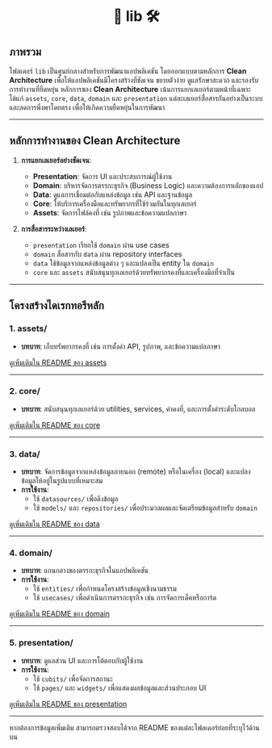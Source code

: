 <h1 align="center">📂 lib 🛠️</h1>

## ภาพรวม

โฟลเดอร์ `lib` เป็นศูนย์กลางสำหรับการพัฒนาแอปพลิเคชัน โดยออกแบบตามหลักการ **Clean Architecture** เพื่อให้แอปพลิเคชันมีโครงสร้างที่ชัดเจน ขยายตัวง่าย ดูแลรักษาสะดวก และรองรับการทำงานที่ยืดหยุ่น หลักการของ **Clean Architecture** เน้นการแยกเลเยอร์ตามหน้าที่เฉพาะ ได้แก่ `assets`, `core`, `data`, `domain` และ `presentation` แต่ละเลเยอร์สื่อสารกันอย่างเป็นระบบและลดการพึ่งพาโดยตรง เพื่อให้เกิดความยืดหยุ่นในการพัฒนา

---

## **หลักการทำงานของ Clean Architecture**

1. **การแยกเลเยอร์อย่างชัดเจน**:
   - **Presentation**: จัดการ UI และประสบการณ์ผู้ใช้งาน
   - **Domain**: บริหารจัดการตรรกะธุรกิจ (Business Logic) และความต้องการหลักของแอป
   - **Data**: ดูแลการเชื่อมต่อกับแหล่งข้อมูล เช่น API และฐานข้อมูล
   - **Core**: ให้บริการเครื่องมือและทรัพยากรที่ใช้ร่วมกันในทุกเลเยอร์
   - **Assets**: จัดการไฟล์คงที่ เช่น รูปภาพและข้อความแปลภาษา

2. **การสื่อสารระหว่างเลเยอร์**:
   - `presentation` เรียกใช้ `domain` ผ่าน use cases
   - `domain` สื่อสารกับ `data` ผ่าน repository interfaces
   - `data` ใช้ข้อมูลจากแหล่งข้อมูลต่าง ๆ และแปลงเป็น entity ใน `domain`
   - `core` และ `assets` สนับสนุนทุกเลเยอร์ด้วยทรัพยากรคงที่และเครื่องมือที่จำเป็น

---

## **โครงสร้างไดเรกทอรีหลัก**

### **1. assets/**
- **บทบาท**: เก็บทรัพยากรคงที่ เช่น การตั้งค่า API, รูปภาพ, และข้อความแปลภาษา

[ดูเพิ่มเติมใน README ของ assets](../assets/README.md)

---

### **2. core/**
- **บทบาท**: สนับสนุนทุกเลเยอร์ด้วย utilities, services, ค่าคงที่, และการตั้งค่าระดับโกลบอล

[ดูเพิ่มเติมใน README ของ core](./core/README.md)

---

### **3. data/**
- **บทบาท**: จัดการข้อมูลจากแหล่งข้อมูลภายนอก (remote) หรือในเครื่อง (local) และแปลงข้อมูลให้อยู่ในรูปแบบที่เหมาะสม
- **การใช้งาน**:
  - ใช้ `datasources/` เพื่อดึงข้อมูล
  - ใช้ `models/` และ `repositories/` เพื่อประมวลผลและจัดเตรียมข้อมูลสำหรับ `domain`

[ดูเพิ่มเติมใน README ของ data](./data/README.md)

---

### **4. domain/**
- **บทบาท**: แกนกลางของตรรกะธุรกิจในแอปพลิเคชัน
- **การใช้งาน**:
  - ใช้ `entities/` เพื่อกำหนดโครงสร้างข้อมูลเชิงนามธรรม
  - ใช้ `usecases/` เพื่อดำเนินการตรรกะธุรกิจ เช่น การจัดการเด็คหรือการ์ด

[ดูเพิ่มเติมใน README ของ domain](./domain/README.md)

---

### **5. presentation/**
- **บทบาท**: ดูแลส่วน UI และการโต้ตอบกับผู้ใช้งาน
- **การใช้งาน**:
  - ใช้ `cubits/` เพื่อจัดการสถานะ
  - ใช้ `pages/` และ `widgets/` เพื่อแสดงผลข้อมูลและส่วนประกอบ UI

[ดูเพิ่มเติมใน README ของ presentation](./presentation/README.md)

---

หากต้องการข้อมูลเพิ่มเติม สามารถตรวจสอบได้จาก README ของแต่ละโฟลเดอร์ย่อยที่ระบุไว้ด้านบน
